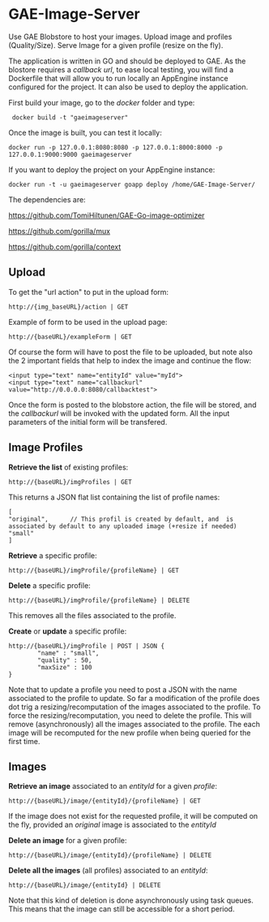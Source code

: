 GAE-Image-Server
================

Use GAE Blobstore to host your images. Upload image and profiles (Quality/Size). Serve Image for a given profile (resize on the fly).

The application is written in GO and should be deployed to GAE. As the blostore requires a *callback url*, to ease local testing, you will find a Dockerfile that will allow you to run locally an AppEngine instance configured for the project. It can also be used to deploy the application.

First build your image, go to the *docker* folder and type:

``` docker build -t "gaeimageserver"```

Once the image is built, you can test it locally:

```docker run -p 127.0.0.1:8080:8080 -p 127.0.0.1:8000:8000 -p 127.0.0.1:9000:9000 gaeimageserver```

If you want to deploy the project on your AppEngine instance:

```docker run -t -u gaeimageserver goapp deploy /home/GAE-Image-Server/```

The dependencies are:

https://github.com/TomiHiltunen/GAE-Go-image-optimizer

https://github.com/gorilla/mux

https://github.com/gorilla/context


## Upload
To get the "url action" to put in the upload form:

```http://{img_baseURL}/action | GET```

Example of form to be used in the upload page:

```http://{baseURL}/exampleForm | GET```

Of course the form will have to post the file to be uploaded, but note also the 2 important fields  that help to index the image and continue the flow:
```
<input type="text" name="entityId" value="myId">
<input type="text" name="callbackurl" value="http://0.0.0.0:8080/callbacktest">
```

Once the form is posted to the blobstore action, the file will be stored, and the *callbackurl* will be invoked with the updated form. All the input parameters of the initial form will be transfered.

## Image Profiles
**Retrieve the list** of existing profiles:

```http://{baseURL}/imgProfiles | GET```

This returns a JSON flat list containing the list of profile names:

```
[
"original",      // This profil is created by default, and  is associated by default to any uploaded image (+resize if needed)
"small"
]
```

**Retrieve** a specific profile:

```http://{baseURL}/imgProfile/{profileName} | GET```

**Delete** a specific profile:

```http://{baseURL}/imgProfile/{profileName} | DELETE```

This removes all the files associated to the profile.

**Create** or **update** a specific profile:
```
http://{baseURL}/imgProfile | POST | JSON {
        "name" : "small",
        "quality" : 50,
        "maxSize" : 100
}
```

Note that to update a profile you need to post a JSON with the name associated to the profile to update. So far a modification of the profile does dot trig a resizing/recomputation of the images associated to the profile. To force the resizing/recomputation, you need to delete the profile. This will remove (asynchronously) all the images associated to the profile. The each image will be recomputed for the new profile when being queried for the first time.

## Images
**Retrieve an image** associated to an *entityId* for a given *profile*:

```http://{baseURL}/image/{entityId}/{profileName} | GET```

If the image does not exist for the requested profile, it will be computed on the fly, provided an *original* image is associated to the *entityId*

**Delete an image** for a given profile:

```http://{baseURL}/image/{entityId}/{profileName} | DELETE```

**Delete all the images** (all profiles) associated to an *entityId*:

```http://{baseURL}/image/{entityId} | DELETE```

Note that this kind of deletion is done asynchronously using task queues. This means that the image can still be accessible for a short period.
